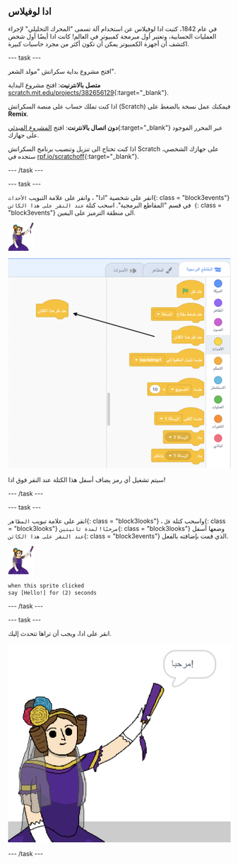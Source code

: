 ## ادا لوفيلاس

في عام 1842، كتبت ادا لوفيلاس عن استخدام آلة تسمى "المحرك التحليلي" لإجراء العمليات الحسابية، وتعتبر أول مبرمجة كمبيوتر في العالم! كانت ادا أيضًا أول شخص اكتشف أن أجهزة الكمبيوتر يمكن أن تكون أكثر من مجرد حاسبات كبيرة.

\--- task \---

افتح مشروع بداية سكراتش "مولد الشعر".

**متصل بالانترنيت**: افتح مشروع البداية [scratch.mit.edu/projects/382656129](https://scratch.mit.edu/projects/382656129){:target="_blank"}.

اذا كنت تملك حساب على منصة السكراتش (Scratch) فيمكنك عمل نسخة بالضغط على **Remix**.

**دون اتصال بالانترنت**: افتح [المشروع المبدئي](https://rpf.io/p/ar-SA/poetry-generator-go){:target="_blank"} عبر المحرر الموجود على جهازك.

اذا كنت تحتاج الى تنزيل وتنصيب برنامج السكراتش Scratch على جهازك الشخصي، ستجده في [rpf.io/scratchoff](https://rpf.io/scratchoff){:target="_blank"}.

\--- /task \---

\--- task \---

انقر على شخصية "ادا" ، وانقر على علامة التبويب `الأحداث`{: class = "block3events"} في قسم "المقاطع البرمجية". اسحب كتلة `عند النقر على هذا الكائن {`: class = "block3events"} الى منطقة الترميز على اليمين.

![كائن ادا](images/ada-sprite.png)

![سحب كتلة عند النقر على هذا الكائن](images/poetry-click.png)

سيتم تشغيل أي رمز يضاف أسفل هذا الكتلة عند النقر فوق ادا!

\--- /task \---

\--- task \---

انقر على علامة تبويب `المظاهر`{: class = "block3looks"} ، واسحب كتلة `قل`{: class = "block3looks"} `مرحبًا!` `لمدة ثانيتين`{: class = "block3looks"} وضعها أسفل `عند النقر على هذا الكائن`{: class = "block3events"} الذي قمت بإضافته بالفعل.

![كائن ادا](images/ada-sprite.png)

```blocks3
when this sprite clicked
say [Hello!] for (2) seconds
```

\--- /task \---

\--- task \---

انقر على ادا، ويجب أن تراها تتحدث إليك.

![لقطة الشاشة](images/poetry-say-test.png)

\--- /task \---
